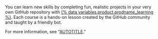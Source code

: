 You can learn new skills by completing fun, realistic projects in your very own GitHub repository with [{% data variables.product.prodname_learning %}](https://skills.github.com/). Each course is a hands-on lesson created by the GitHub community and taught by a friendly bot.

For more information, see "[AUTOTITLE](/get-started/quickstart/git-and-github-learning-resources)."
